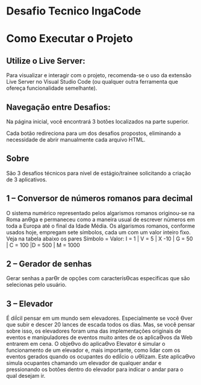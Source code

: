 # Desafio Tecnico IngaCode

# Como Executar o Projeto

## Utilize o Live Server:

Para visualizar e interagir com o projeto, recomenda-se o uso da extensão Live Server no Visual Studio Code (ou qualquer outra ferramenta que ofereça funcionalidade semelhante).

## Navegação entre Desafios:

Na página inicial, você encontrará 3 botões localizados na parte superior.

Cada botão redireciona para um dos desafios propostos, eliminando a necessidade de abrir manualmente cada arquivo HTML.

## Sobre

São 3 desafios técnicos para nivel de estágio/trainee solicitando a criação de 3 aplicativos. 

## 1 – Conversor de números romanos para decimal 

O sistema numérico representado pelos algarismos romanos originou-se na Roma anƟga e
permaneceu como a maneira usual de escrever números em toda a Europa até o final da Idade
Média. Os algarismos romanos, conforme usados hoje, empregam sete símbolos, cada um com um
valor inteiro fixo. Veja na tabela abaixo os pares Símbolo = Valor:
I = 1 | V = 5 | X -10 | G = 50 | C = 100 |D = 500 | M = 1000

## 2 – Gerador de senhas
Gerar senhas a parƟr de opções com caracterísƟcas especificas que são selecionas pelo usuário. 

## 3 – Elevador
É diİcil pensar em um mundo sem elevadores. Especialmente se você Ɵver que subir e descer 20
lances de escada todos os dias. Mas, se você pensar sobre isso, os elevadores foram uma das
implementações originais de eventos e manipuladores de eventos muito antes de os aplicaƟvos da
Web entrarem em cena.
O objeƟvo do aplicaƟvo Elevator é simular o funcionamento de um elevador e, mais importante,
como lidar com os eventos gerados quando os ocupantes do ediİcio o uƟlizam. Este aplicaƟvo simula
ocupantes chamando um elevador de qualquer andar e pressionando os botões dentro do elevador
para indicar o andar para o qual desejam ir.
